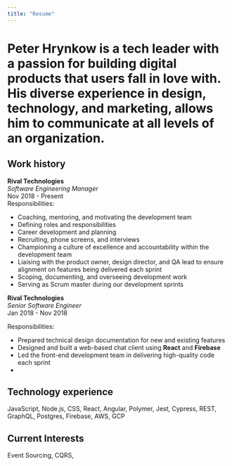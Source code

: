 ```yaml
---
title: "Resume"
---
```


# Peter Hrynkow is a tech leader with a passion for building digital products that users fall in love with. His diverse experience in design, technology, and marketing, allows him to communicate at all levels of an organization.

## Work history 

**Rival Technologies**<br>
_Software Engineering Manager_<br>
Nov 2018 - Present<br>
Responsibilities:
- Coaching, mentoring, and motivating the development team
- Defining roles and responsibilities
- Career development and planning
- Recruiting, phone screens, and interviews
- Championing a culture of excellence and accountability within the development team
- Liaising with the product owner, design director, and QA lead to ensure alignment on features being delivered each sprint
- Scoping, documenting, and overseeing development work
- Serving as Scrum master during our development sprints

**Rival Technologies**<br>
_Senior Software Engineer_<br>
Jan 2018 - Nov 2018<br>

Responsibilities:
- Prepared technical design documentation for new and existing features
- Designed and built a web-based chat client using **React** and **Firebase**
- Led the front-end development team in delivering high-quality code each sprint
- 


## Technology experience 

JavaScript, Node.js, CSS, React, Angular, Polymer, Jest, Cypress, REST, GraphQL, Postgres, Firebase, AWS, GCP

## Current Interests

Event Sourcing, CQRS, 


